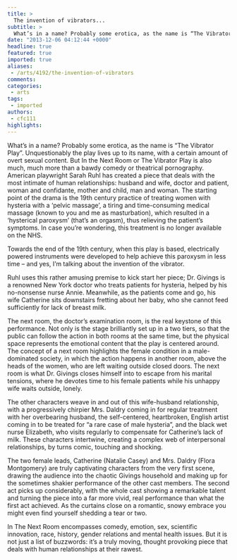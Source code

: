 ```yaml
---
title: >
  The invention of vibrators...
subtitle: >
  What’s in a name? Probably some erotica, as the name is “The Vibrator Play”...
date: "2013-12-06 04:12:44 +0000"
headline: true
featured: true
imported: true
aliases:
 - /arts/4192/the-invention-of-vibrators
comments:
categories:
 - arts
tags:
 - imported
authors:
 - cfc111
highlights:
---
```


What’s in a name? Probably some erotica, as the name is “The Vibrator Play”. Unquestionably the play lives up to its name, with a certain amount of overt sexual content. But In the Next Room or The Vibrator Play is also much, much more than a bawdy comedy or theatrical pornography. American playwright Sarah Ruhl has created a piece that deals with the most intimate of human relationships: husband and wife, doctor and patient, woman and confidante, mother and child, man and woman.
 The starting point of the drama is the 19th century practice of treating women with hysteria with a ‘pelvic massage’, a tiring and time-consuming medical massage (known to you and me as masturbation), which resulted in a ‘hysterical paroxysm’ (that’s an orgasm), thus relieving the patient’s symptoms. In case you’re wondering, this treatment is no longer available on the NHS.

Towards the end of the 19th century, when this play is based, electrically powered instruments were developed to help achieve this paroxysm in less time – and yes, I’m talking about the invention of the vibrator.

Ruhl uses this rather amusing premise to kick start her piece; Dr. Givings is a renowned New York doctor who treats patients for hysteria, helped by his no-nonsense nurse Annie. Meanwhile, as the patients come and go, his wife Catherine sits downstairs fretting about her baby, who she cannot feed sufficiently for lack of breast milk.

The next room, the doctor’s examination room, is the real keystone of this performance. Not only is the stage brilliantly set up in a two tiers, so that the public can follow the action in both rooms at the same time, but the physical space represents the emotional content that the play is centered around. The concept of a next room highlights the female condition in a male-dominated society, in which the action happens in another room, above the heads of the women, who are left waiting outside closed doors. The next room is what Dr. Givings closes himself into to escape from his marital tensions, where he devotes time to his female patients while his unhappy wife waits outside, lonely.

The other characters weave in and out of this wife-husband relationship, with a progressively chirpier Mrs. Daldry coming in for regular treatment with her overbearing husband, the self-centered, heartbroken, English artist coming in to be treated for “a rare case of male hysteria”, and the black wet nurse Elizabeth, who visits regularly to compensate for Catherine’s lack of milk. These characters intertwine, creating a complex web of interpersonal relationships, by turns comic, touching and shocking.

The two female leads, Catherine (Natalie Casey) and Mrs. Daldry (Flora Montgomery) are truly captivating characters from the very first scene, drawing the audience into the chaotic Givings household and making up for the sometimes shakier performance of the other cast members. The second act picks up considerably, with the whole cast showing a remarkable talent and turning the piece into a far more vivid, real performance than what the first act achieved. As the curtains close on a romantic, snowy embrace you might even find yourself shedding a tear or two.

In The Next Room encompasses comedy, emotion, sex, scientific innovation, race, history, gender relations and mental health issues. But it is not just a list of buzzwords: it’s a truly moving, thought provoking piece that deals with human relationships at their rawest.
